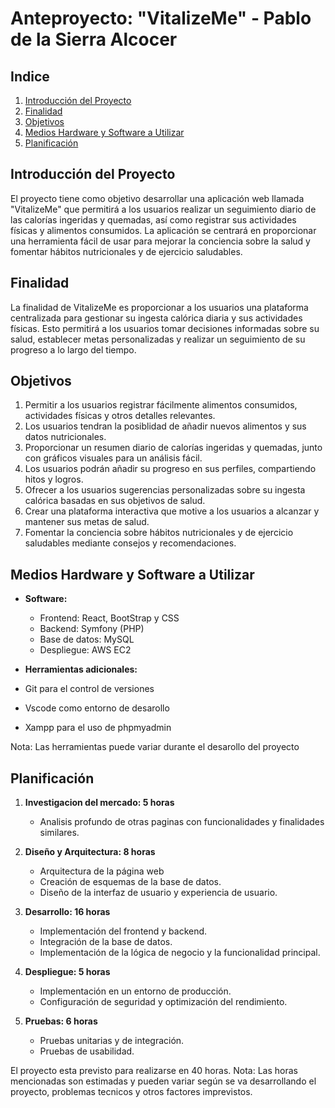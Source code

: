 # Anteproyecto: "VitalizeMe" - Pablo de la Sierra Alcocer

## Indice
1. [Introducción del Proyecto](#introducción-del-proyecto)
2. [Finalidad](#finalidad)
3. [Objetivos](#objetivos)
4. [Medios Hardware y Software a Utilizar](#medios-hardware-y-software-a-utilizar)
5. [Planificación](#planificación)

## Introducción del Proyecto
El proyecto tiene como objetivo desarrollar una aplicación web llamada "VitalizeMe" que permitirá a los usuarios realizar un seguimiento diario de las calorías ingeridas y quemadas, así como registrar sus actividades físicas y alimentos consumidos. La aplicación se centrará en proporcionar una herramienta fácil de usar para mejorar la conciencia sobre la salud y fomentar hábitos nutricionales y de ejercicio saludables.

## Finalidad
La finalidad de VitalizeMe es proporcionar a los usuarios una plataforma centralizada para gestionar su ingesta calórica diaria y sus actividades físicas. Esto permitirá a los usuarios tomar decisiones informadas sobre su salud, establecer metas personalizadas y realizar un seguimiento de su progreso a lo largo del tiempo.

## Objetivos
1. Permitir a los usuarios registrar fácilmente alimentos consumidos, actividades físicas y otros detalles relevantes.
2. Los usuarios tendran la posiblidad de añadir nuevos alimentos y sus datos nutricionales.
3. Proporcionar un resumen diario de calorías ingeridas y quemadas, junto con gráficos visuales para un análisis fácil.
4. Los usuarios podrán añadir su progreso en sus perfiles, compartiendo hitos y logros.
5. Ofrecer a los usuarios sugerencias personalizadas sobre su ingesta calórica basadas en sus objetivos de salud.
6. Crear una plataforma interactiva que motive a los usuarios a alcanzar y mantener sus metas de salud.
7. Fomentar la conciencia sobre hábitos nutricionales y de ejercicio saludables mediante consejos y recomendaciones.

## Medios Hardware y Software a Utilizar
- **Software:**
  - Frontend: React, BootStrap y CSS
  - Backend: Symfony (PHP)
  - Base de datos: MySQL
  - Despliegue: AWS EC2

 - **Herramientas adicionales:**
  - Git para el control de versiones
  - Vscode como entorno de desarollo
  - Xampp para el uso de phpmyadmin

Nota: Las herramientas puede variar durante el desarollo del proyecto
    
## Planificación
1. **Investigacion del mercado: 5 horas**
   - Analisis profundo de otras paginas con funcionalidades y finalidades similares.

2. **Diseño y Arquitectura: 8 horas**
   - Arquitectura de la página web
   - Creación de esquemas de la base de datos.
   - Diseño de la interfaz de usuario y experiencia de usuario.

4. **Desarrollo: 16 horas**
   - Implementación del frontend y backend.
   - Integración de la base de datos.
   - Implementación de la lógica de negocio y la funcionalidad principal.
  
5. **Despliegue: 5 horas**
   - Implementación en un entorno de producción.
   - Configuración de seguridad y optimización del rendimiento.

6. **Pruebas: 6 horas**
   - Pruebas unitarias y de integración.
   - Pruebas de usabilidad.

El proyecto esta previsto para realizarse en 40 horas.
Nota: Las horas mencionadas son estimadas y pueden variar según se va desarrollando el proyecto, problemas tecnicos y otros factores imprevistos.
